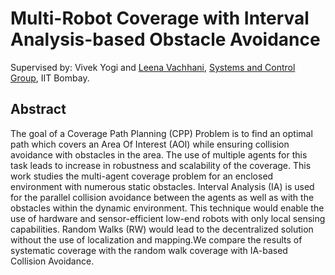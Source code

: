 # Multi-Robot Coverage with Interval Analysis-based Obstacle Avoidance

Supervised by: Vivek Yogi and [Leena Vachhani](https://www.sc.iitb.ac.in/~leena/), [Systems and Control Group](https://www.sc.iitb.ac.in/), IIT Bombay.

## Abstract
The goal of a Coverage Path Planning (CPP) Problem is to find an optimal path which covers an Area Of Interest (AOI) while ensuring collision avoidance with obstacles in the area. The use of multiple agents for this task leads to increase in robustness and scalability of the coverage. This work studies the multi-agent coverage problem for an enclosed environment with numerous static obstacles. Interval Analysis (IA) is used for the parallel collision avoidance between the agents as well as with the obstacles within the dynamic environment. This technique would enable the use of hardware and sensor-efficient low-end robots with only local sensing capabilities. Random Walks (RW) would lead to the decentralized solution without the use of localization and mapping.We compare the results of systematic coverage with the random walk coverage with IA-based Collision Avoidance.

